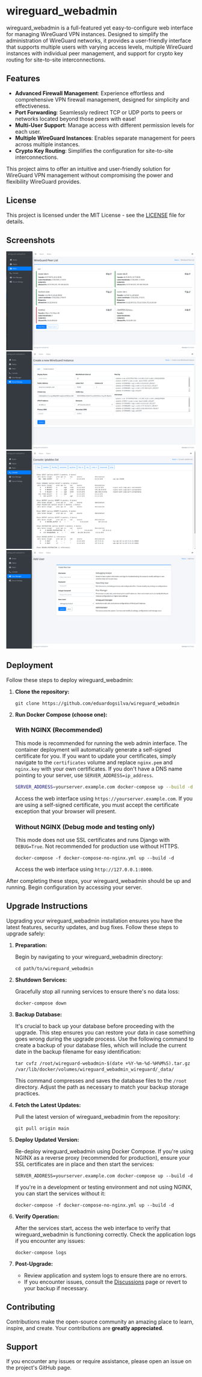 # wireguard_webadmin

wireguard_webadmin is a full-featured yet easy-to-configure web interface for managing WireGuard VPN instances. Designed to simplify the administration of WireGuard networks, it provides a user-friendly interface that supports multiple users with varying access levels, multiple WireGuard instances with individual peer management, and support for crypto key routing for site-to-site interconnections.

## Features

- **Advanced Firewall Management**: Experience effortless and comprehensive VPN firewall management, designed for simplicity and effectiveness.
- **Port Forwarding**: Seamlessly redirect TCP or UDP ports to peers or networks located beyond those peers with ease! 
- **Multi-User Support**: Manage access with different permission levels for each user.
- **Multiple WireGuard Instances**: Enables separate management for peers across multiple instances.
- **Crypto Key Routing**: Simplifies the configuration for site-to-site interconnections.

This project aims to offer an intuitive and user-friendly solution for WireGuard VPN management without compromising the power and flexibility WireGuard provides.

## License

This project is licensed under the MIT License - see the [LICENSE](LICENSE) file for details.

## Screenshots

![Wireguard Peer List](screenshots/peerlist.png) ![Wireguard Server Configuration](screenshots/serverconfig.png) ![Console](screenshots/console.png) ![User Manager](screenshots/usermanager.png)

## Deployment

Follow these steps to deploy wireguard_webadmin:

1. **Clone the repository:**
   ```
   git clone https://github.com/eduardogsilva/wireguard_webadmin
   ```

2. **Run Docker Compose (choose one):**

   ### With NGINX (Recommended)
   This mode is recommended for running the web admin interface. The container deployment will automatically generate a self-signed certificate for you. If you want to update your certificates, simply navigate to the `certificates` volume and replace `nginx.pem` and `nginx.key` with your own certificates. If you don't have a DNS name pointing to your server, use `SERVER_ADDRESS=ip_address`.
   
   ```bash
   SERVER_ADDRESS=yourserver.example.com docker-compose up --build -d
   ```
      
   Access the web interface using `https://yourserver.example.com`. If you are using a self-signed certificate, you must accept the certificate exception that your browser will present.

   ### Without NGINX (Debug mode and testing only)
   This mode does not use SSL certificates and runs Django with `DEBUG=True`. Not recommended for production use without HTTPS.
   ```
   docker-compose -f docker-compose-no-nginx.yml up --build -d
   ```
   Access the web interface using `http://127.0.0.1:8000`.

After completing these steps, your wireguard_webadmin should be up and running. Begin configuration by accessing your server.


## Upgrade Instructions

Upgrading your wireguard_webadmin installation ensures you have the latest features, security updates, and bug fixes. Follow these steps to upgrade safely:

1. **Preparation:**

   Begin by navigating to your wireguard_webadmin directory:
   ```
   cd path/to/wireguard_webadmin
   ```

2. **Shutdown Services:**

   Gracefully stop all running services to ensure there's no data loss:
   ```
   docker-compose down
   ```

3. **Backup Database:**

   It's crucial to back up your database before proceeding with the upgrade. This step ensures you can restore your data in case something goes wrong during the upgrade process. Use the following command to create a backup of your database files, which will include the current date in the backup filename for easy identification:
   ```
   tar cvfz /root/wireguard-webadmin-$(date +%Y-%m-%d-%H%M%S).tar.gz /var/lib/docker/volumes/wireguard_webadmin_wireguard/_data/
   ```
   This command compresses and saves the database files to the `/root` directory. Adjust the path as necessary to match your backup storage practices.

4. **Fetch the Latest Updates:**

   Pull the latest version of wireguard_webadmin from the repository:
   ```
   git pull origin main
   ```

5. **Deploy Updated Version:**

   Re-deploy wireguard_webadmin using Docker Compose. If you're using NGINX as a reverse proxy (recommended for production), ensure your SSL certificates are in place and then start the services:
   ```
   SERVER_ADDRESS=yourserver.example.com docker-compose up --build -d
   ```
   If you're in a development or testing environment and not using NGINX, you can start the services without it:
   ```
   docker-compose -f docker-compose-no-nginx.yml up --build -d
   ```

6. **Verify Operation:**

   After the services start, access the web interface to verify that wireguard_webadmin is functioning correctly. Check the application logs if you encounter any issues:
   ```
   docker-compose logs
   ```

7. **Post-Upgrade:**

   - Review application and system logs to ensure there are no errors.
   - If you encounter issues, consult the [Discussions](https://github.com/eduardogsilva/wireguard_webadmin/discussions) page or revert to your backup if necessary.


## Contributing

Contributions make the open-source community an amazing place to learn, inspire, and create. Your contributions are **greatly appreciated**.

## Support

If you encounter any issues or require assistance, please open an issue on the project's GitHub page.
